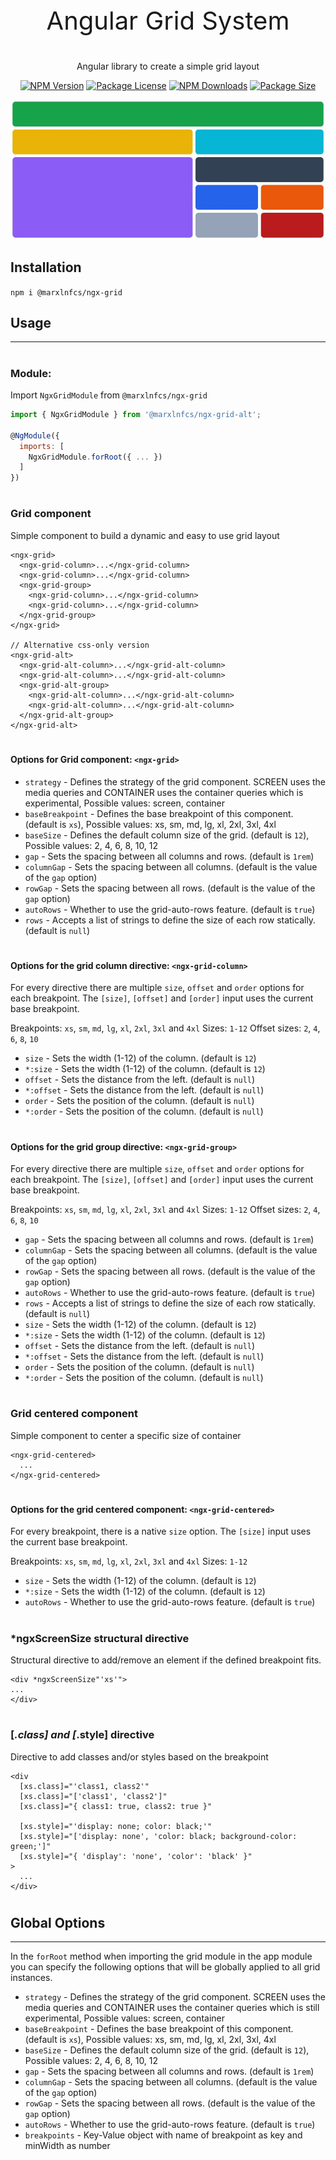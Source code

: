 <p align="center" style="font-size: 40px;">Angular Grid System</p>

<p align="center">Angular library to create a simple grid layout</p>
<p align="center">
    <a href="https://www.npmjs.com/package/@marxlnfcs/ngx-grid" target="_blank"><img src="https://img.shields.io/npm/v/@marxlnfcs/ngx-grid.svg" alt="NPM Version" /></a>
    <a href="https://www.npmjs.com/package/@marxlnfcs/ngx-grid" target="_blank"><img src="https://img.shields.io/npm/l/@marxlnfcs/ngx-grid.svg" alt="Package License" /></a>
    <a href="https://www.npmjs.com/package/@marxlnfcs/ngx-grid" target="_blank"><img src="https://img.shields.io/npm/dm/@marxlnfcs/ngx-grid.svg" alt="NPM Downloads" /></a>
    <a href="https://www.npmjs.com/package/@marxlnfcs/ngx-grid" target="_blank"><img src="https://img.shields.io/bundlephobia/min/@marxlnfcs/ngx-grid?label=size" alt="Package Size" /></a>
</p>

![ngx-grid](https://raw.githubusercontent.com/marxlnfcs/ngx-grid/main/preview.jpg "ngx-grid preview")

## Installation
`npm i @marxlnfcs/ngx-grid`

## Usage

---

#
### Module:
Import `NgxGridModule` from `@marxlnfcs/ngx-grid`

```javascript
import { NgxGridModule } from '@marxlnfcs/ngx-grid-alt';

@NgModule({
  imports: [
    NgxGridModule.forRoot({ ... })
  ]
})
```
#
### Grid component
Simple component to build a dynamic and easy to use grid layout
```angular2html
<ngx-grid>
  <ngx-grid-column>...</ngx-grid-column>
  <ngx-grid-column>...</ngx-grid-column>
  <ngx-grid-group>
    <ngx-grid-column>...</ngx-grid-column>
    <ngx-grid-column>...</ngx-grid-column>
  </ngx-grid-group>
</ngx-grid>

// Alternative css-only version
<ngx-grid-alt>
  <ngx-grid-alt-column>...</ngx-grid-alt-column>
  <ngx-grid-alt-column>...</ngx-grid-alt-column>
  <ngx-grid-alt-group>
    <ngx-grid-alt-column>...</ngx-grid-alt-column>
    <ngx-grid-alt-column>...</ngx-grid-alt-column>
  </ngx-grid-alt-group>
</ngx-grid-alt>
```

#
#### Options for Grid component: `<ngx-grid>`
* `strategy` - Defines the strategy of the grid component. SCREEN uses the media queries and CONTAINER uses the container queries which is experimental, Possible values: screen, container
* `baseBreakpoint` - Defines the base breakpoint of this component. (default is `xs`), Possible values: xs, sm, md, lg, xl, 2xl, 3xl, 4xl
* `baseSize` - Defines the default column size of the grid. (default is `12`), Possible values: 2, 4, 6, 8, 10, 12
* `gap` - Sets the spacing between all columns and rows. (default is `1rem`)
* `columnGap` - Sets the spacing between all columns. (default is the value of the `gap` option)
* `rowGap` - Sets the spacing between all rows. (default is the value of the `gap` option)
* `autoRows` - Whether to use the grid-auto-rows feature. (default is `true`)
* `rows` - Accepts a list of strings to define the size of each row statically. (default is `null`)

#
#### Options for the grid column directive: `<ngx-grid-column>`
For every directive there are multiple `size`, `offset` and `order` options for each breakpoint.
The `[size]`, `[offset]` and `[order]` input uses the current base breakpoint.

Breakpoints: `xs`, `sm`, `md`, `lg`, `xl`, `2xl`, `3xl` and `4xl`
Sizes: `1-12`
Offset sizes: `2`, `4`, `6`, `8`, `10`

* `size` - Sets the width (1-12) of the column. (default is `12`)
* `*:size` - Sets the width (1-12) of the column. (default is `12`)
* `offset` - Sets the distance from the left. (default is `null`)
* `*:offset` - Sets the distance from the left. (default is `null`)
* `order` - Sets the position of the column. (default is `null`)
* `*:order` - Sets the position of the column. (default is `null`)

#
#### Options for the grid group directive: `<ngx-grid-group>`
For every directive there are multiple `size`, `offset` and `order` options for each breakpoint.
The `[size]`, `[offset]` and `[order]` input uses the current base breakpoint.

Breakpoints: `xs`, `sm`, `md`, `lg`, `xl`, `2xl`, `3xl` and `4xl`
Sizes: `1-12`
Offset sizes: `2`, `4`, `6`, `8`, `10`

* `gap` - Sets the spacing between all columns and rows. (default is `1rem`)
* `columnGap` - Sets the spacing between all columns. (default is the value of the `gap` option)
* `rowGap` - Sets the spacing between all rows. (default is the value of the `gap` option)
* `autoRows` - Whether to use the grid-auto-rows feature. (default is `true`)
* `rows` - Accepts a list of strings to define the size of each row statically. (default is `null`)
* `size` - Sets the width (1-12) of the column. (default is `12`)
* `*:size` - Sets the width (1-12) of the column. (default is `12`)
* `offset` - Sets the distance from the left. (default is `null`)
* `*:offset` - Sets the distance from the left. (default is `null`)
* `order` - Sets the position of the column. (default is `null`)
* `*:order` - Sets the position of the column. (default is `null`)

#
### Grid centered component
Simple component to center a specific size of container
```angular2html
<ngx-grid-centered>
  ...
</ngx-grid-centered>
```

#
#### Options for the grid centered component: `<ngx-grid-centered>`
For every breakpoint, there is a native `size` option.
The `[size]` input uses the current base breakpoint.

Breakpoints: `xs`, `sm`, `md`, `lg`, `xl`, `2xl`, `3xl` and `4xl`
Sizes: `1-12`

* `size` - Sets the width (1-12) of the column. (default is `12`)
* `*:size` - Sets the width (1-12) of the column. (default is `12`)
* `autoRows` - Whether to use the grid-auto-rows feature. (default is `true`)

#
### *ngxScreenSize structural directive
Structural directive to add/remove an element if the defined breakpoint fits.
```angular2html
<div *ngxScreenSize"'xs'">
...
</div>
```

#
### [*.class] and [*.style] directive
Directive to add classes and/or styles based on the breakpoint
```angular2html
<div
  [xs.class]="'class1, class2'"
  [xs.class]="['class1', 'class2']"
  [xs.class]="{ class1: true, class2: true }"

  [xs.style]="'display: none; color: black;'"
  [xs.style]="['display: none', 'color: black; background-color: green;']"
  [xs.style]="{ 'display': 'none', 'color': 'black' }"
>
  ...
</div>
```


#
## Global Options

---
In the `forRoot` method when importing the grid module in the app module you can specify the following options that will be globally applied to all grid instances.
* `strategy` - Defines the strategy of the grid component. SCREEN uses the media queries and CONTAINER uses the container queries which is still experimental, Possible values: screen, container
* `baseBreakpoint` - Defines the base breakpoint of this component. (default is `xs`), Possible values: xs, sm, md, lg, xl, 2xl, 3xl, 4xl
* `baseSize` - Defines the default column size of the grid. (default is `12`), Possible values: 2, 4, 6, 8, 10, 12
* `gap` - Sets the spacing between all columns and rows. (default is `1rem`)
* `columnGap` - Sets the spacing between all columns. (default is the value of the `gap` option)
* `rowGap` - Sets the spacing between all rows. (default is the value of the `gap` option)
* `autoRows` - Whether to use the grid-auto-rows feature. (default is `true`)
* `breakpoints` - Key-Value object with name of breakpoint as key and minWidth as number

